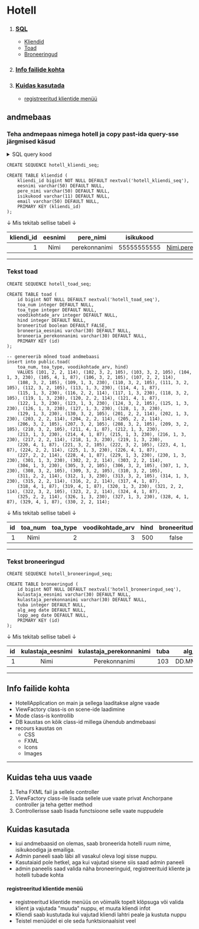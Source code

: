 # Hotell
1. ### [ SQL](https://github.com/KarlJug/hotell/blob/main/README.md#andmebaas)
	- [Kliendid](https://github.com/KarlJug/hotell/blob/main/README.md#teha-andmepaas-nimega-hotell-ja-copy-past-ida-query-sse-j%C3%A4rgmised-k%C3%A4sud)
	- [Toad](https://github.com/KarlJug/hotell/blob/main/README.md#tekst-toad)
	- [Broneeringud](https://github.com/KarlJug/hotell/blob/main/README.md#tekst-broneeringud)
	
2. ### [Info failide kohta](https://github.com/KarlJug/hotell/blob/main/README.md#info-failide-kohta-1)

3. ### [Kuidas kasutada](https://github.com/KarlJug/hotell/blob/main/README.md#kuidas-kasutada)
	- [registreeritud klientide menüü](https://github.com/KarlJug/hotell/blob/main/README.md#registreeritud-klientide-men%C3%BC%C3%BC)

## andmebaas

### Teha andmepaas nimega hotell ja copy past-ida query-sse järgmised käsud

<details><summary>SQL query kood</summary>
<p>

```
-- kliendid
CREATE SEQUENCE hotell_kliendi_seq;

CREATE TABLE kliendid (
	kliendi_id bigint NOT NULL DEFAULT nextval('hotell_kliendi_seq'),
	eesnimi varchar(50) DEFAULT NULL,
	pere_nimi varchar(50) DEFAULT NULL,
	isikukood varchar(11) DEFAULT NULL,
	email varchar(50) DEFAULT NULL,
	PRIMARY KEY (kliendi_id)
);
	
-- toad
CREATE SEQUENCE hotell_toad_seq;

CREATE TABLE toad (
	id bigint NOT NULL DEFAULT nextval('hotell_toad_seq'),
	toa_num integer DEFAULT NULL,
	toa_type integer DEFAULT NULL,
	voodikohtade_arv integer DEFAULT NULL,
	hind integer DEFAULT NULL,
	broneeritud boolean DEFAULT FALSE,
	broneeria_eesnimi varchar(30) DEFAULT NULL,
	broneeria_perekonnanimi varchar(30) DEFAULT NULL,
	PRIMARY KEY (id)
);

-- genereerib mõned toad andmebaasi
insert into public.toad(
	toa_num, toa_type, voodikohtade_arv, hind)
	VALUES (101, 2, 2, 114), (102, 3, 2, 105), (103, 3, 2, 105), (104, 1, 3, 230), (105, 4, 1, 87), (106, 3, 2, 105), (107, 2, 2, 114),
	(108, 3, 2, 105), (109, 1, 3, 230), (110, 3, 2, 105), (111, 3, 2, 105), (112, 3, 2, 105), (113, 1, 3, 230), (114, 4, 1, 87),
	(115, 1, 3, 230), (116, 2, 2, 114), (117, 1, 3, 230), (118, 3, 2, 105), (119, 1, 3, 230), (120, 2, 2, 114), (121, 4, 1, 87),
	(122, 1, 3, 230), (123, 1, 3, 230), (124, 3, 2, 105), (125, 1, 3, 230), (126, 1, 3, 230), (127, 1, 3, 230), (128, 1, 3, 230),
	(129, 1, 3, 230), (130, 3, 2, 105), (201, 2, 2, 114), (202, 1, 3, 230), (203, 2, 2, 114), (204, 2, 2, 114), (205, 2, 2, 114),
	(206, 3, 2, 105), (207, 3, 2, 105), (208, 3, 2, 105), (209, 3, 2, 105), (210, 3, 2, 105), (211, 4, 1, 87), (212, 1, 3, 230),
	(213, 1, 3, 230), (214, 4, 1, 87), (215, 1, 3, 230), (216, 1, 3, 230), (217, 2, 2, 114), (218, 1, 3, 230), (219, 1, 3, 230),
	(220, 4, 1, 87), (221, 3, 2, 105), (222, 3, 2, 105), (223, 4, 1, 87), (224, 2, 2, 114), (225, 1, 3, 230), (226, 4, 1, 87),
	(227, 2, 2, 114), (228, 4, 1, 87), (229, 1, 3, 230), (230, 1, 3, 230), (301, 1, 3, 230), (302, 2, 2, 114), (303, 2, 2, 114),
	(304, 1, 3, 230), (305, 3, 2, 105), (306, 3, 2, 105), (307, 1, 3, 230), (308, 3, 2, 105), (309, 3, 2, 105), (310, 3, 2, 105),
	(311, 2, 2, 114), (312, 1, 3, 230), (313, 3, 2, 105), (314, 1, 3, 230), (315, 2, 2, 114), (316, 2, 2, 114), (317, 4, 1, 87),
	(318, 4, 1, 87), (319, 4, 1, 87), (320, 1, 3, 230), (321, 2, 2, 114), (322, 3, 2, 105), (323, 2, 2, 114), (324, 4, 1, 87),
	(325, 2, 2, 114), (326, 1, 3, 230), (327, 1, 3, 230), (328, 4, 1, 87), (329, 4, 1, 87), (330, 2, 2, 114);

-- broneeringud
CREATE SEQUENCE hotell_broneeringud_seq;

CREATE TABLE broneeringud (
	id bigint NOT NULL DEFAULT nextval('hotell_broneeringud_seq'),
	kulastaja_eesnimi varchar(30) DEFAULT NULL,
	kulastaja_perekonnanimi varchar(30) DEFAULT NULL,
	tuba integer DEFAULT NULL,
	alg_aeg date DEFAULT NULL,
	lopp_aeg date DEFAULT NULL,
	PRIMARY KEY (id)
);	
```

</p>
</details>


```
CREATE SEQUENCE hotell_kliendi_seq;

CREATE TABLE kliendid (
	kliendi_id bigint NOT NULL DEFAULT nextval('hotell_kliendi_seq'),
	eesnimi varchar(50) DEFAULT NULL,
	pere_nimi varchar(50) DEFAULT NULL,
	isikukood varchar(11) DEFAULT NULL,
	email varchar(50) DEFAULT NULL,
	PRIMARY KEY (kliendi_id)
);
```

 &#8595; Mis tekitab sellise tabeli &#8595;

| kliendi_id | eesnimi       | pere_nimi     | isikukood   | email                   |
| ----------:|:-------------:|:-------------:|:-----------:|:-----------------------:|
| 1          | Nimi          | perekonnanimi | 55555555555 | Nimi.perekond@gmail.com |

***

### Tekst toad

```
CREATE SEQUENCE hotell_toad_seq;

CREATE TABLE toad (
	id bigint NOT NULL DEFAULT nextval('hotell_toad_seq'),
	toa_num integer DEFAULT NULL,
	toa_type integer DEFAULT NULL,
	voodikohtade_arv integer DEFAULT NULL,
	hind integer DEFAULT NULL,
	broneeritud boolean DEFAULT FALSE,
	broneeria_eesnimi varchar(30) DEFAULT NULL,
	broneeria_perekonnanimi varchar(30) DEFAULT NULL,
	PRIMARY KEY (id)
);

-- genereerib mõned toad andmebaasi
insert into public.toad(
	toa_num, toa_type, voodikohtade_arv, hind)
	VALUES (101, 2, 2, 114), (102, 3, 2, 105), (103, 3, 2, 105), (104, 1, 3, 230), (105, 4, 1, 87), (106, 3, 2, 105), (107, 2, 2, 114),
	(108, 3, 2, 105), (109, 1, 3, 230), (110, 3, 2, 105), (111, 3, 2, 105), (112, 3, 2, 105), (113, 1, 3, 230), (114, 4, 1, 87),
	(115, 1, 3, 230), (116, 2, 2, 114), (117, 1, 3, 230), (118, 3, 2, 105), (119, 1, 3, 230), (120, 2, 2, 114), (121, 4, 1, 87),
	(122, 1, 3, 230), (123, 1, 3, 230), (124, 3, 2, 105), (125, 1, 3, 230), (126, 1, 3, 230), (127, 1, 3, 230), (128, 1, 3, 230),
	(129, 1, 3, 230), (130, 3, 2, 105), (201, 2, 2, 114), (202, 1, 3, 230), (203, 2, 2, 114), (204, 2, 2, 114), (205, 2, 2, 114),
	(206, 3, 2, 105), (207, 3, 2, 105), (208, 3, 2, 105), (209, 3, 2, 105), (210, 3, 2, 105), (211, 4, 1, 87), (212, 1, 3, 230),
	(213, 1, 3, 230), (214, 4, 1, 87), (215, 1, 3, 230), (216, 1, 3, 230), (217, 2, 2, 114), (218, 1, 3, 230), (219, 1, 3, 230),
	(220, 4, 1, 87), (221, 3, 2, 105), (222, 3, 2, 105), (223, 4, 1, 87), (224, 2, 2, 114), (225, 1, 3, 230), (226, 4, 1, 87),
	(227, 2, 2, 114), (228, 4, 1, 87), (229, 1, 3, 230), (230, 1, 3, 230), (301, 1, 3, 230), (302, 2, 2, 114), (303, 2, 2, 114),
	(304, 1, 3, 230), (305, 3, 2, 105), (306, 3, 2, 105), (307, 1, 3, 230), (308, 3, 2, 105), (309, 3, 2, 105), (310, 3, 2, 105),
	(311, 2, 2, 114), (312, 1, 3, 230), (313, 3, 2, 105), (314, 1, 3, 230), (315, 2, 2, 114), (316, 2, 2, 114), (317, 4, 1, 87),
	(318, 4, 1, 87), (319, 4, 1, 87), (320, 1, 3, 230), (321, 2, 2, 114), (322, 3, 2, 105), (323, 2, 2, 114), (324, 4, 1, 87),
	(325, 2, 2, 114), (326, 1, 3, 230), (327, 1, 3, 230), (328, 4, 1, 87), (329, 4, 1, 87), (330, 2, 2, 114);
```

&#8595; Mis tekitab sellise tabeli &#8595;

| id	 | toa_num       | toa_type | voodikohtade_arv | hind | broneeritud | broneeria_eesnimi | broneeria_perekonnanimi |
| ------:|:-------------:|---------:|-----------------:|-----:|:-----------:|:-----------------:|:-----------------------:|
| 1      | Nimi          |         2| 3                | 500  | false       | Nimi	        | Perekonnanimi           |

***

### Tekst broneeringud

```
CREATE SEQUENCE hotell_broneeringud_seq;

CREATE TABLE broneeringud (
	id bigint NOT NULL DEFAULT nextval('hotell_broneeringud_seq'),
	kulastaja_eesnimi varchar(30) DEFAULT NULL,
	kulastaja_perekonnanimi varchar(30) DEFAULT NULL,
	tuba integer DEFAULT NULL,
	alg_aeg date DEFAULT NULL,
	lopp_aeg date DEFAULT NULL,
	PRIMARY KEY (id)
);
```
&#8595; Mis tekitab sellise tabeli &#8595;

| id 	 | kulastaja_eesnimi | kulastaja_perekonnanimi | tuba          | alg_aeg    | lõpp_aeg   |
| ------:|:-----------------:|:-----------------------:|:-------------:|:----------:|:----------:|
| 1      | Nimi              | Perekonnanimi           | 103           | DD.MM.YYYY | DD.MM.YYYY |

***

## Info failide kohta

- HotellApplication on main ja sellega laaditakse algne vaade
- ViewFactory class-is on scene-ide laadimine
- Mode class-is kontrollib
- DB kaustas on kõik class-id millega ühendub andmebaasi
- recours kaustas on
	- CSS
	- FXML
	- Icons
	- Images

***

## Kuidas teha uus vaade

1. Teha FXML fail ja sellele controller
2. ViewFactory class-ile lisada sellele uue vaate privat Anchorpane controller ja teha getter method
3. Controllerisse saab lisada functsioone selle vaate nuppudele

## Kuidas kasutada

- kui andmebaasid on olemas, saab broneerida hotelli ruum nime, isikukoodiga ja emailiga.
- Admin paneeli saab läbi all vasakul oleva logi sisse nuppu.
- Kasutaiaid pole hetkel, aga kui vajutad sisene siis saad admin paneeli
- admin paneelis saad valida näha broneeringuid, registreerituid kliente ja hotelli tubade kohta
#### registreeritud klientide menüü
- registreeritud klientide menüüs on võimalik topelt klõpsuga või valida klient ja vajutada "muuda" nuppu, et muuta kliendi infot
- Kliendi saab kustutada kui vajutad kliendi lahtri peale ja kustuta nuppu
- Teistel menüüdel ei ole seda funktsionaalsist veel
